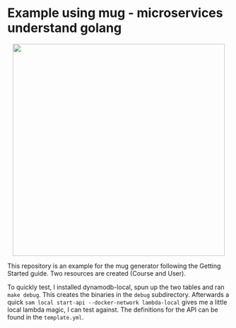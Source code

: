 # Example using mug - microservices understand golang
<p align="center"><img src="./logo.svg" width="480px" /></p>

This repository is an example for the mug generator following the Getting Started guide.
Two resources are created (Course and User).

To quickly test, I installed dynamodb-local, spun up the two tables and ran `make debug`. This creates the binaries in the `debug` subdirectory.
Afterwards a quick `sam local start-api --docker-network lambda-local` gives me a little local lambda magic, I can test against. The definitions for the API can be found in the `template.yml`.